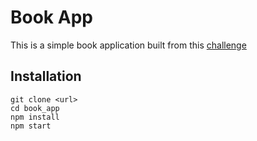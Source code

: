 # Book App

This is a simple book application built from this [challenge](https://github.com/ElloTechnology/full-stack-test)

## Installation

```
git clone <url>
cd book_app
npm install
npm start
```
